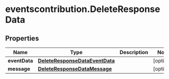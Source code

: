 # eventscontribution.DeleteResponseData

## Properties

Name | Type | Description | Notes
------------ | ------------- | ------------- | -------------
**eventData** | [**DeleteResponseDataEventData**](DeleteResponseDataEventData.md) |  | [optional] 
**message** | [**DeleteResponseDataMessage**](DeleteResponseDataMessage.md) |  | [optional] 



